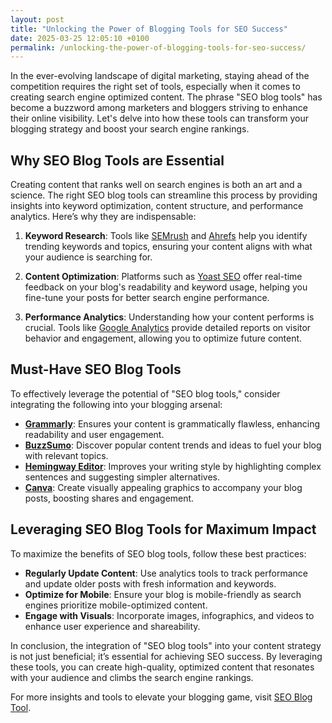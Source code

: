 ```yaml
---
layout: post
title: "Unlocking the Power of Blogging Tools for SEO Success"
date: 2025-03-25 12:05:10 +0100
permalink: /unlocking-the-power-of-blogging-tools-for-seo-success/
---
```



In the ever-evolving landscape of digital marketing, staying ahead of the competition requires the right set of tools, especially when it comes to creating search engine optimized content. The phrase "SEO blog tools" has become a buzzword among marketers and bloggers striving to enhance their online visibility. Let's delve into how these tools can transform your blogging strategy and boost your search engine rankings.

## Why SEO Blog Tools are Essential

Creating content that ranks well on search engines is both an art and a science. The right SEO blog tools can streamline this process by providing insights into keyword optimization, content structure, and performance analytics. Here’s why they are indispensable:

1. **Keyword Research**: Tools like [SEMrush](https://www.semrush.com) and [Ahrefs](https://ahrefs.com) help you identify trending keywords and topics, ensuring your content aligns with what your audience is searching for.

2. **Content Optimization**: Platforms such as [Yoast SEO](https://yoast.com) offer real-time feedback on your blog's readability and keyword usage, helping you fine-tune your posts for better search engine performance.

3. **Performance Analytics**: Understanding how your content performs is crucial. Tools like [Google Analytics](https://analytics.google.com) provide detailed reports on visitor behavior and engagement, allowing you to optimize future content.

## Must-Have SEO Blog Tools

To effectively leverage the potential of "SEO blog tools," consider integrating the following into your blogging arsenal:

- **[Grammarly](https://www.grammarly.com)**: Ensures your content is grammatically flawless, enhancing readability and user engagement.
- **[BuzzSumo](https://buzzsumo.com)**: Discover popular content trends and ideas to fuel your blog with relevant topics.
- **[Hemingway Editor](https://hemingwayapp.com)**: Improves your writing style by highlighting complex sentences and suggesting simpler alternatives.
- **[Canva](https://www.canva.com)**: Create visually appealing graphics to accompany your blog posts, boosting shares and engagement.

## Leveraging SEO Blog Tools for Maximum Impact

To maximize the benefits of SEO blog tools, follow these best practices:

- **Regularly Update Content**: Use analytics tools to track performance and update older posts with fresh information and keywords.
- **Optimize for Mobile**: Ensure your blog is mobile-friendly as search engines prioritize mobile-optimized content.
- **Engage with Visuals**: Incorporate images, infographics, and videos to enhance user experience and shareability.

In conclusion, the integration of "SEO blog tools" into your content strategy is not just beneficial; it’s essential for achieving SEO success. By leveraging these tools, you can create high-quality, optimized content that resonates with your audience and climbs the search engine rankings.

For more insights and tools to elevate your blogging game, visit [SEO Blog Tool](https://seoblogtool.com/).